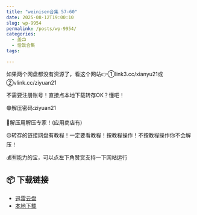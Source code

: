 ```yaml
---
title: "weinisen合集 57-60"
date: 2025-08-12T19:00:10
slug: wp-9954
permalink: /posts/wp-9954/
categories:
  - 盖📺
  - 恰饭合集
tags:

---
```


如果两个网盘都没有资源了，看这个网站👉①link3.cc/xianyu21或②vlink.cc/ziyuan21

不需要注册账号！直接点本地下载转存OK？懂吧！

🟢解压密码:ziyuan21

🔵解压用解压专家！(应用商店有)

🟡转存的链接网盘有教程！一定要看教程！按教程操作！不按教程操作你不会解压！

💰🈶能力的宝，可以点左下角赞赏支持一下网站运行

## 📦 下载链接
- [迅雷云盘](https://blziyuan21.com/pay-download/9954?key=8c6f682ada&down_id=0)
- [本地下载](https://blziyuan21.com/pay-download/9954?key=8c6f682ada&down_id=1)

